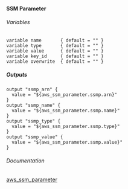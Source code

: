 ####  SSM Parameter


###### Variables
```
variable name       { default = "" }
variable type       { default = "" }
variable value      { default = "" }
variable key_id     { default = "" }
variable overwrite  { default = "" }
```

##### Outputs
```
output "ssmp_arn" {
  value = "${aws_ssm_parameter.ssmp.arn}"
}
output "ssmp_name" {
  value = "${aws_ssm_parameter.ssmp.name}"
}
output "ssmp_type" {
  value = "${aws_ssm_parameter.ssmp.type}"
}
output "ssmp_value" {
  value = "${aws_ssm_parameter.ssmp.value}"
}
```

###### Documentation
[aws_ssm_parameter](https://www.terraform.io/docs/providers/aws/r/ssm_parameter.html)
